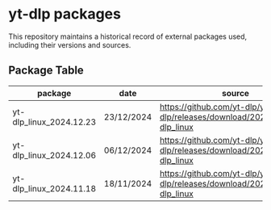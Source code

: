 # yt-dlp packages

This repository maintains a historical record of external packages used, including their versions and sources.

## Package Table

| package                 | date       | source                                                                     | current |
|-------------------------|------------|----------------------------------------------------------------------------|---------|
| yt-dlp_linux_2024.12.23 | 23/12/2024 | https://github.com/yt-dlp/yt-dlp/releases/download/2024.12.23/yt-dlp_linux |    *    |
| yt-dlp_linux_2024.12.06 | 06/12/2024 | https://github.com/yt-dlp/yt-dlp/releases/download/2024.12.06/yt-dlp_linux |         |
| yt-dlp_linux_2024.11.18 | 18/11/2024 | https://github.com/yt-dlp/yt-dlp/releases/download/2024.11.18/yt-dlp_linux |         |
